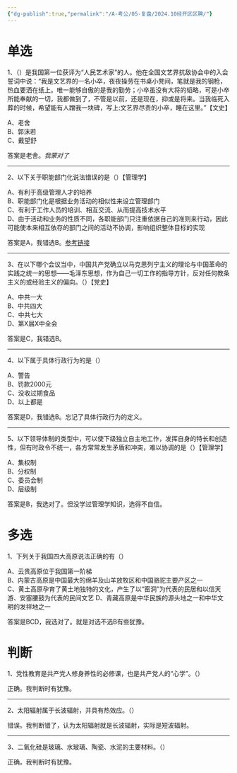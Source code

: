 ```yaml
---
{"dg-publish":true,"permalink":"/A-考公/05-复盘/2024.10经开区区聘/"}
---
```



# 单选

1、（）是我国第一位获评为“人民艺术家”的人。他在全国文艺界抗敌协会中的入会誓词中说：“我是文艺界的一名小卒，夜夜操劳在书桌小凳间，笔就是我的钢枪，热血要洒在纸上。唯一能够自傲的是我的勤劳；小卒虽没有大将的韬略，可是小卒所能奉献的一切，我都做到了，不管是以前，还是现在，抑或是将来。当我临死入葬的时候，希望能有人蹭我一块碑，写上:文艺界尽责的小卒，睡在这里。”【文史】

A、老舍<br>B、郭沫若<br>C、戴望舒

答案是老舍。*我蒙对了*

---

2、以下关于职能部门化说法错误的是（）【管理学】

A、有利于高级管理人才的培养<br>B、职能部门化是根据业务活动的相似性来设立管理部门<br>C、有利于工作人员的培训、相互交流、从而提高技术水平<br>D、由于活动和业务的性质不同，各职能部门只注重依据自己的准则来行动，因此可能使本来相互依存的部门之间的活动不协调，影响组织整体目标的实现

答案是A，我错选B。[参考链接](https://mp.weixin.qq.com/s/AE7Sl3E9UNHpDnXsgzJxFg)

---

3、在以下哪个会议当中，中国共产党确立以马克思列宁主义的理论与中国革命的实践之统一的思想——毛泽东思想，作为自己一切工作的指导方针，反对任何教条主义的或经验主义的偏向。（）【党史】

A、中共一大<br>B、中共四大<br>C、中共七大<br>D、第X届X中全会

答案是C，我错选B。

---

4、以下属于具体行政行为的是（）

A、警告<br>B、罚款2000元<br>C、没收过期食品<br>D、以上都是

答案是D，我错选B。忘记了具体行政行为的定义。

---

5、以下领导体制的类型中，可以使下级独立自主地工作，发挥自身的特长和创造性，但有时政令不统一，各方常常发生矛盾和冲突，难以协调的是（）【管理学】

A、集权制<br>B、分权制<br>C、委员会制<br>D、层级制

答案是B，我选对了。但没学过管理学知识，选得不自信。

# 多选

1、下列关于我国四大高原说法正确的有（）

A、云贵高原位于我国第一阶梯<br>B、内蒙古高原是中国最大的绵羊及山羊放牧区和中国骆驼主要产区之一<br>C、黄土高原孕育了黄土地独特的文化，产生了以“窑洞”为代表的民居和以信天游、安塞腰鼓为代表的民间文艺
D、青藏高原是中华民族的源头地之一和中华文明的发祥地之一

答案是BCD，我选对了。就是对选不选B有些犹豫。

# 判断

1、党性教育是共产党人修身养性的必修课，也是共产党人的“心学”。（）

正确。我判断时有犹豫。

---

2、太阳辐射属于长波辐射，并具有热效应。（）

错误。我判断错了，认为太阳辐射就是长波辐射，实际是短波辐射。

---

3、二氧化硅是玻璃、水玻璃、陶瓷、水泥的主要材料。（）

正确。我判断时有犹豫。

